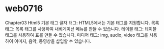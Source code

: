 # web0716

Chapter03 Html5 기본 태그
글자 태그: HTML5에서는 기본 태그를 지원합니다. 
목록 태그: 목록 태그를 사용하여 내비게이션 메뉴를 만들 수 있습니다. 
테이블 태그: 테이블 태그를 사용하여 표를 만들 수 있습니다. 
미디어 태그: img, audio, video 태그를 사용하여 이미지, 음악, 동영상을 삽입할 수 있습니다. 
